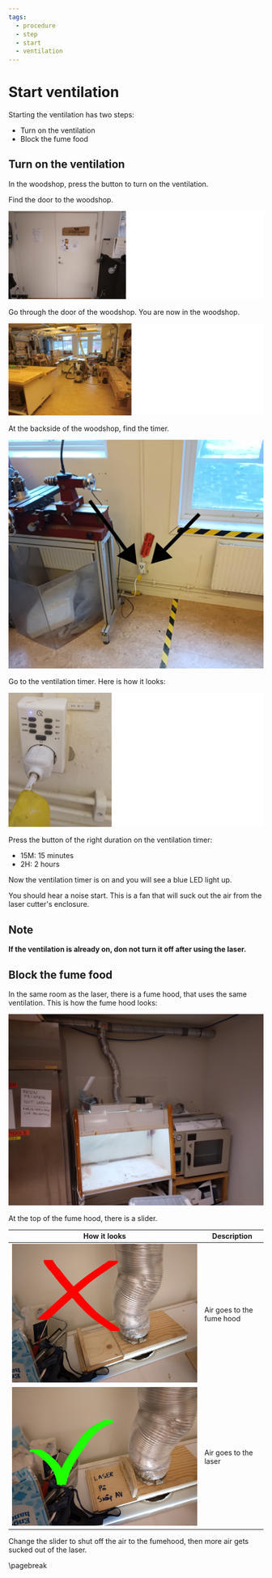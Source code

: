 ```yaml
---
tags:
  - procedure
  - step
  - start
  - ventilation
---
```


# Start ventilation

Starting the ventilation has two steps:

- Turn on the ventilation
- Block the fume food

## Turn on the ventilation

In the woodshop, press the button to turn on the ventilation.

Find the door to the woodshop.

![Door to the woodshop](door_to_woodshop_50.png)

Go through the door of the woodshop. You are now in the woodshop.

![Woodshop](woodshop_50.png)

At the backside of the woodshop, find the timer.

![The backside of the woodshop](backside_woodshop_new.jpg)

Go to the ventilation timer. Here is how it looks:

![The ventilation timer](ventilation_timer_right_side_up_50.png)

Press the button of the right duration on the ventilation timer:

- 15M: 15 minutes
- 2H: 2 hours

Now the ventilation timer is on and you will see a blue LED
light up.

You should hear a noise start.
This is a fan that will suck out the air from the laser cutter's
enclosure.

## Note

**If the ventilation is already on, don not turn it off after using the laser.**

## Block the fume food

In the same room as the laser,
there is a fume hood, that
uses the same ventilation.
This is how the fume hood looks:

![The fume hood](fume_hood_ventilation.jpg)

At the top of the fume hood, there is a slider.

How it looks                                                   |Description
---------------------------------------------------------------|----------------------------------------------------------------
![Air goes to the fume hood](air_to_fume_hood_to_fume_hood_annotated.jpg)|Air goes to the fume hood
![Air goes to the laser](air_to_fume_hood_to_laser_annotated.jpg)        |Air goes to the laser

Change the slider to shut off the air to the fumehood, then more air gets sucked out of the laser.

\pagebreak
